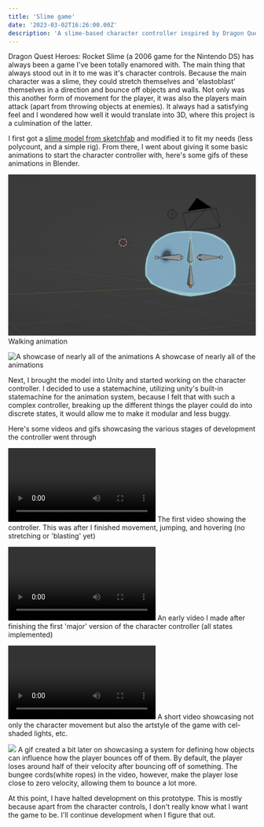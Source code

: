```yaml
---
title: 'Slime game'
date: '2023-03-02T16:26:00.00Z'
description: 'A slime-based character controller inspired by Dragon Quest Heroes: Rocket Slime'
---
```


Dragon Quest Heroes: Rocket Slime (a 2006 game for the Nintendo DS) has always been a game I've been totally enamored with. The main thing that always stood out in it to me was it's character controls. Because the main character was a slime, they could stretch themselves and 'elastoblast' themselves in a direction and bounce off objects and walls. Not only was this another form of movement for the player, it was also the players main attack (apart from throwing objects at enemies). It always had a satisfying feel and I wondered how well it would translate into 3D, where this project is a culmination of the latter.

I first got a [slime model from sketchfab](https://sketchfab.com/3d-models/rimuru-slime-612ff2c805114744b66d3c29c7942371) and modified it to fit my needs (less polycount, and a simple rig). From there, I went about giving it some basic animations to start the character controller with, here's some gifs of these animations in Blender.

![Walking animation](./gifs/slime%20walk.gif)
Walking animation

![A showcase of nearly all of the animations](./gifs/slime%20anims2.gif)
A showcase of nearly all of the animations


Next, I brought the model into Unity and started working on the character controller. I decided to use a statemachine, utilizing unity's built-in statemachine for the animation system, because I felt that with such a complex controller, breaking up the different things the player could do into discrete states, it would allow me to make it modular and less buggy.

Here's some videos and gifs showcasing the various stages of development the controller went through

![](./videos/2022-11-30%2002-33-52.mp4)
The first video showing the controller. This was after I finished movement, jumping, and hovering (no stretching or 'blasting' yet)

![](./videos/shadersandmovement.mp4)
An early video I made after finishing the first 'major' version of the character controller (all states implemented)

![](./videos/2022-12-08%2007-15-36.mp4)
A short video showcasing not only the character movement but also the artstyle of the game with cel-shaded lights, etc.

![](./gifs/bungee2.gif)
A gif created a bit later on showcasing a system for defining how objects can influence how the player bounces off of them. By default, the player loses around half of their velocity after bouncing off of something. The bungee cords(white ropes) in the video, however, make the player lose close to zero velocity, allowing them to bounce a lot more.


At this point, I have halted development on this prototype. This is mostly because apart from the character controls, I don't really know what I want the game to be. I'll continue development when I figure that out. 
